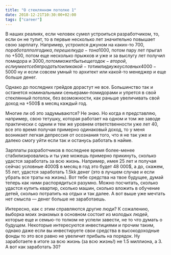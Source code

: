 ```yaml
---
title: "О стеклянном потолке 1"
date: 2018-12-21T10:30:00+02:00
tags: ["career"]
---
```


В наших реалиях, если человек сумел устроиться разработчиком, то, если он не тупит, то в первые несколько лет значительно повышает свою зарплату. Например, устроился джуном на каких-то 700$, поработал полгодика, перешел куда-то на 1000$, потом пару лет прыгал по +500, потом еще несколько прыжков и уже и за выслугу лет получил помидора и 3000$, потом может быть еще годок-второй, если умеет себя продать то или какой-то тимлид и уже условных 4000-5000$ ну и если совсем умный то архитект или какой-то менеджер и еще больше денег.

Однако до последних грейдов дорастут не все. Большинство так и останется номинальными сеньерами-помидорами и упрется в свой стеклянный потолок, без возможности, как раньше увеличивать свой доход на +500$ в месяц каждый год.

Многие ли об это задумываются? Не знаю. Но когда я представляю, например, свою тетушку, которая работает на одном и том же заводе практически с одним и тем же уровнем ответственности уже лет 40, все это время получая примерно одинаковый доход, то у меня возникает легкая депрессия от осознания того, что я не так уже и далеко смогу уйти если так и останусь работать в найме. 

Зарплаты разработчиков в последнее время более-менее стабилизировались и ты уже можешь примерно прикинуть, сколько удастся заработать за всю жизнь. Например, имея 25 лет и получая сейчас условные 4000$ в месяц в год это будет 48 000$, а до, скажем, 55 лет, удастся заработать 1.5kk денег (это в лучшем случае и если убрать все траты на жизнь). Вот тебе средства на твое будущее, думай теперь как ними распорядиться разумно. Можно посчитать, сколько удастся купить квартир, сколько машин, сколько вложить в обучение детей, сколько потратить на отдых и так далее. А вот выше уже мечтать нет смысла — денег больше не заработаешь.

Интересно, как с этим справляются другие люди? К сожалению, выборка моих знакомых в основном состоит из молодых людей, которые еще и семью-то толком не успели завести, не то что думать о будущем. Некоторые интересуются инвестициями и прочим таким, однако даже если вы инвестируете свои средства в высокодоходные фонды то это все равно не увеличит прибыль на порядок. Ну заработаете в итоге за всю жизнь (за всю жизнь!) не 1.5 миллиона, а 3. А вот как заработать 30? 
